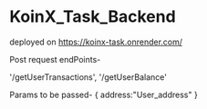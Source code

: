 # KoinX_Task_Backend

deployed on https://koinx-task.onrender.com/

Post request endPoints-

'/getUserTransactions',
'/getUserBalance'

Params to be passed-
{
address:"User_address"
}
